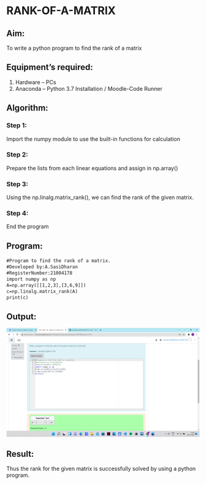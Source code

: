 # RANK-OF-A-MATRIX
## Aim:
To write a python program to find the rank of a matrix
## Equipment’s required:
1. 	Hardware – PCs
2. 	Anaconda – Python 3.7 Installation / Moodle-Code Runner
## Algorithm:
### Step 1: 
Import the numpy module to use the built-in functions for calculation
### Step 2: 
Prepare the lists from each linear equations and assign in np.array()
### Step 3:
 Using the np.linalg.matrix_rank(), we can find the rank of the given matrix.
### Step 4: 
End the program
## Program:
~~~
#Program to find the rank of a matrix.
#Developed by:A.SasiDharan  
#RegisterNumber:21004178
import numpy as np
A=np.array([[1,2,3],[3,6,9]])
c=np.linalg.matrix_rank(A)
print(c)
~~~
## Output:
![OUTPUT](https://github.com/sasidharan403/RANK-OF-A-MATRIX/blob/main/Screenshot%20(16).png?raw=true)
## Result:
Thus the rank for the given matrix is successfully solved by  using a python program.

